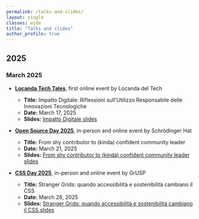 ```yaml
---
permalink: /talks-and-slides/
layout: single
classes: wide
title: "Talks and slides"
author_profile: true
---
```


## 2025

### March 2025

- **[Locanda Tech Tales](https://lalocandadeltech.it/sessions/)**, first online event by Locanda del Tech
  - **Title:** Impatto Digitale: Riflessioni sull'Utilizzo Responsabile delle Innovazioni Tecnologiche
  - **Date:** March 17, 2025
  - **Slides:** [Impatto Digitale slides](https://docs.google.com/presentation/d/166if_7MjmN6rPbiCLfaP0DS1B_vhaUHlcru6nLiHDZE/edit?usp=sharing)

- **[Open Source Day 2025](https://osday.dev/)**, in-person and online event by Schrödinger Hat
  - **Title:** From shy contributor to (kinda) confident community leader
  - **Date:** March 21, 2025
  - **Slides:** [From shy contributor to (kinda) confident community leader slides](https://docs.google.com/presentation/d/1yfX6PW6G5032E0-bYqFXT5ZL78VpVLk3j2RmwdH9wlU/edit?usp=sharing)

- **[CSS Day 2025](https://www.cssday.it/talks_speakers/#stranger-grids-quando-accessibilita-e-sostenibilita-cambiano-il-CSS)**, in-person and online event by GrUSP
  - **Title:** Stranger Grids: quando accessibilità e sostenibilità cambiano il CSS
  - **Date:** March 28, 2025
  - **Slides:** [Stranger Grids: quando accessibilità e sostenibilità cambiano il CSS slides](https://docs.google.com/presentation/d/1aJsSggq8hHT3r3cxkOqHv6xQcN4fAatGbtMhN3Vqvco/edit?usp=sharing)